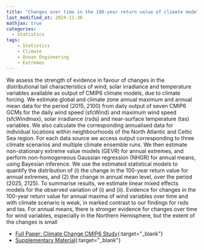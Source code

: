 ```yaml
---
title: "Changes over time in the 100-year return value of climate model variables"
last_modified_at: 2024-11-30
mathjax: true
categories:
  - Statistics
tags:
    - Statistics
    - Climate
    - Ocean Engineering
    - Extremes
---
```


We assess the strength of evidence in favour of changes in the distributional tail characteristics of wind, solar irradiance
and temperature variables available as output of CMIP6 climate models, due to climate forcing. We estimate global
and climate zone annual maximum and annual mean data for the period (2015, 2100) from daily output of seven
CMIP6 GCMs for the daily wind speed (sfcWind) and maximum wind speed (sfcWindmax), solar irradiance (rsds)
and near-surface temperature (tas) variables. We also calculate the corresponding annualised data for individual
locations within neighbourhoods of the North Atlantic and Celtic Sea region. For each data source we access output
corresponding to three climate scenarios and multiple climate ensemble runs. We then estimate non-stationary extreme
value models (GEVR) for annual extremes, and perform non-homogeneous Gaussian regression (NHGR) for annual
means, using Bayesian inference. We use the estimated statistical models to quantify the distribution of (i) the change
in the 100-year return value for annual extremes, and (2) the change in annual mean level, over the period (2025, 2125).
To summarise results, we estimate linear mixed effects models for the observed variation of (i) and (ii). Evidence for
changes in the 100-year return value for annual maxima of wind variables over time and with climate scenario is weak,
in marked contrast to our findings for rsds and tas. For annual means, there is stronger evidence for changes over
time for wind variables, especially in the Northern Hemisphere, but the extent of the changes is small

- [Full Paper: Climate Change CMIP6 Study](https://github.com/Callum-Leach/Callum-Leach.github.io/tree/master/Files/LchEA-ClimateChangeExtremeQuantile.pdf){:target="_blank"}
- [Supplementary Material](https://github.com/Callum-Leach/Callum-Leach.github.io/tree/master/Files/LchEA-ClimateChangeExtremeQuantile-SM.pdf){:target="_blank"}
